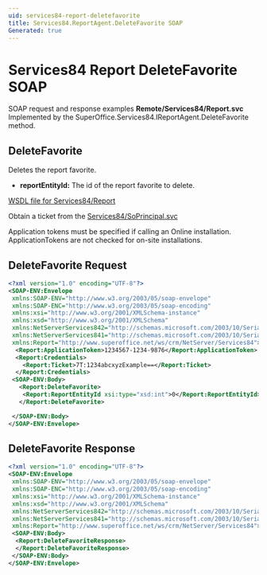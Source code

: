 ```yaml
---
uid: services84-report-deletefavorite
title: Services84.ReportAgent.DeleteFavorite SOAP
Generated: true
---
```


# Services84 Report DeleteFavorite SOAP

SOAP request and response examples **Remote/Services84/Report.svc**
Implemented by the <see cref="M:SuperOffice.Services84.IReportAgent.DeleteFavorite">SuperOffice.Services84.IReportAgent.DeleteFavorite</see> method.

## DeleteFavorite

Deletes the report favorite.

* **reportEntityId:** The id of the report favorite to delete.



[WSDL file for Services84/Report](../Services84-Report.md)

Obtain a ticket from the [Services84/SoPrincipal.svc](../SoPrincipal/SoPrincipal.md)

Application tokens must be specified if calling an Online installation. ApplicationTokens are not checked for on-site installations.

## DeleteFavorite Request

```xml
<?xml version="1.0" encoding="UTF-8"?>
<SOAP-ENV:Envelope
 xmlns:SOAP-ENV="http://www.w3.org/2003/05/soap-envelope"
 xmlns:SOAP-ENC="http://www.w3.org/2003/05/soap-encoding"
 xmlns:xsi="http://www.w3.org/2001/XMLSchema-instance"
 xmlns:xsd="http://www.w3.org/2001/XMLSchema"
 xmlns:NetServerServices842="http://schemas.microsoft.com/2003/10/Serialization/Arrays"
 xmlns:NetServerServices841="http://schemas.microsoft.com/2003/10/Serialization/"
 xmlns:Report="http://www.superoffice.net/ws/crm/NetServer/Services84">
  <Report:ApplicationToken>1234567-1234-9876</Report:ApplicationToken>
  <Report:Credentials>
    <Report:Ticket>7T:1234abcxyzExample==</Report:Ticket>
  </Report:Credentials>
 <SOAP-ENV:Body>
   <Report:DeleteFavorite>
    <Report:ReportEntityId xsi:type="xsd:int">0</Report:ReportEntityId>
   </Report:DeleteFavorite>

 </SOAP-ENV:Body>
</SOAP-ENV:Envelope>

```


## DeleteFavorite Response

```xml
<?xml version="1.0" encoding="UTF-8"?>
<SOAP-ENV:Envelope
 xmlns:SOAP-ENV="http://www.w3.org/2003/05/soap-envelope"
 xmlns:SOAP-ENC="http://www.w3.org/2003/05/soap-encoding"
 xmlns:xsi="http://www.w3.org/2001/XMLSchema-instance"
 xmlns:xsd="http://www.w3.org/2001/XMLSchema"
 xmlns:NetServerServices842="http://schemas.microsoft.com/2003/10/Serialization/Arrays"
 xmlns:NetServerServices841="http://schemas.microsoft.com/2003/10/Serialization/"
 xmlns:Report="http://www.superoffice.net/ws/crm/NetServer/Services84">
 <SOAP-ENV:Body>
  <Report:DeleteFavoriteResponse>
  </Report:DeleteFavoriteResponse>
 </SOAP-ENV:Body>
</SOAP-ENV:Envelope>

```

